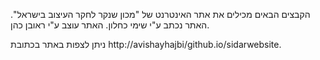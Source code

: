 הקבצים הבאים מכילים את אתר האינטרנט של "מכון שנקר לחקר העיצוב בישראל".
האתר נכתב ע"י שימי כחלון.
האתר עוצב ע"י ראובן כהן.

ניתן לצפות באתר בכתובת http://avishayhajbi/github.io/sidarwebsite.
